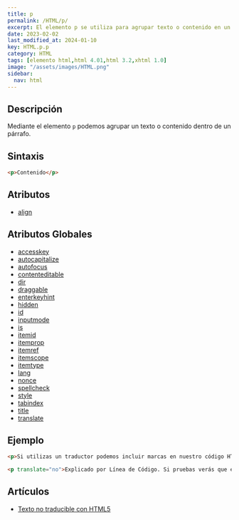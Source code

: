 ```yaml
---
title: p
permalink: /HTML/p/
excerpt: El elemento p se utiliza para agrupar texto o contenido en un párrafo. Permite marcar partes no traducibles en HTML.
date: 2023-02-02
last_modified_at: 2024-01-10
key: HTML.p.p
category: HTML
tags: [elemento html,html 4.01,html 3.2,xhtml 1.0]
image: "/assets/images/HTML.png"
sidebar:
  nav: html
---
```


## **Descripción**


Mediante el elemento `p` podemos agrupar un texto o contenido dentro de un párrafo.


## **Sintaxis**


```html
<p>Contenido</p>
```


## **Atributos**

- [align](https://www.w3api.com/HTML/p/align/)

## **Atributos Globales**

- [accesskey](https://www.w3api.com/HTML/accesskey/)
- [autocapitalize](https://www.w3api.com/HTML/autocapitalize/)
- [autofocus](https://www.w3api.com/HTML/autofocus/)
- [contenteditable](https://www.w3api.com/HTML/contenteditable/)
- [dir](https://www.w3api.com/HTML/dir/)
- [draggable](https://www.w3api.com/HTML/draggable/)
- [enterkeyhint](https://www.w3api.com/HTML/enterkeyhint/)
- [hidden](https://www.w3api.com/HTML/hidden/)
- [id](https://www.w3api.com/HTML/id/)
- [inputmode](https://www.w3api.com/HTML/inputmode/)
- [is](https://www.w3api.com/HTML/is/)
- [itemid](https://www.w3api.com/HTML/itemid/)
- [itemprop](https://www.w3api.com/HTML/itemprop/)
- [itemref](https://www.w3api.com/HTML/itemref/)
- [itemscope](https://www.w3api.com/HTML/itemscope/)
- [itemtype](https://www.w3api.com/HTML/itemtype/)
- [lang](https://www.w3api.com/HTML/lang/)
- [nonce](https://www.w3api.com/HTML/nonce/)
- [spellcheck](https://www.w3api.com/HTML/spellcheck/)
- [style](https://www.w3api.com/HTML/style/)
- [tabindex](https://www.w3api.com/HTML/tabindex/)
- [title](https://www.w3api.com/HTML/title/)
- [translate](https://www.w3api.com/HTML/translate/)

## **Ejemplo**


```html
<p>Si utilizas un traductor podemos incluir marcas en nuestro código HTML para que haya partes que no se traduzcan, ya que representen nombres, marcas,... o elementos que no necesitan traducción.</p>

<p translate="no">Explicado por Línea de Código. Si pruebas verás que esta última línea no se traduce.</p>
```


## **Artículos**

- [Texto no traducible con HTML5](https://lineadecodigo.com/html5/texto-no-traducible-con-html5/)
